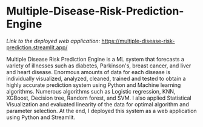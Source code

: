 # Multiple-Disease-Risk-Prediction-Engine

<i>Link to the deployed web application:</i> https://multiple-disease-risk-prediction.streamlit.app/

Multiple Disease Risk Prediction Engine is a ML system that forecasts a variety of illnesses such as diabetes, Parkinson's, breast cancer, and liver and heart disease. Enormous amounts of data for each disease is individually visualized, analyzed, cleaned, trained and tested to obtain a highly accurate prediction system using Python and Machine learning algorithms. Numerous algorithms such as Logistic regression, KNN, XGBoost, Decision tree, Random forest, and SVM. I also applied Statistical Visualization and evaluated linearity of the data for optimal algorithm and parameter selection. At the end, I deployed this system as a web application using Python and Streamlit.

